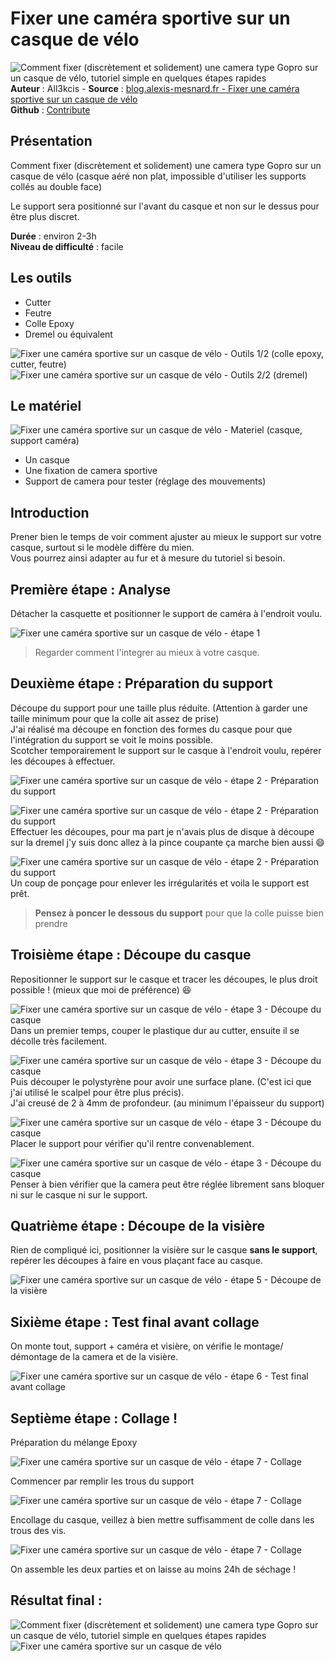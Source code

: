 # Fixer une caméra sportive sur un casque de vélo

![Comment fixer (discrètement et solidement) une camera type Gopro sur un casque de vélo, tutoriel simple en quelques étapes rapides](img/bandeau.jpg)
**Auteur** : All3kcis - **Source** : [blog.alexis-mesnard.fr - Fixer une caméra sportive sur un casque de vélo](https://blog.alexis-mesnard.fr/how-to-fix-a-sport-camera-to-bike-helmet/)  
**Github** : [Contribute](https://github.com/all3kcis/tutorials/tree/master/how-to-fix-a-sport-camera-to-bike-helmet)

## Présentation
Comment fixer (discrètement et solidement) une camera type Gopro sur un casque de vélo (casque aéré non plat, impossible d'utiliser les supports collés au double face)  

Le support sera positionné sur l'avant du casque et non sur le dessus pour être plus discret.

**Durée** : environ 2-3h  
**Niveau de difficulté** : facile  


## Les outils

- Cutter
- Feutre
- Colle Epoxy
- Dremel ou équivalent

![Fixer une caméra sportive sur un casque de vélo - Outils 1/2 (colle epoxy, cutter, feutre)](img/20170129_162244.jpg)
![Fixer une caméra sportive sur un casque de vélo - Outils 2/2 (dremel)](img/20170129_162400.jpg)

## Le matériel
![Fixer une caméra sportive sur un casque de vélo - Materiel (casque, support caméra)](img/20170129_131812.jpg)

- Un casque
- Une fixation de camera sportive
- Support de camera pour tester (réglage des mouvements)

## Introduction
Prener bien le temps de voir comment ajuster au mieux le support sur votre  casque, surtout si le modèle diffère du mien.  
Vous pourrez ainsi adapter au fur et à mesure du tutoriel si besoin.

## Première étape : Analyse
Détacher la casquette et positionner le support de caméra à l'endroit voulu.

![Fixer une caméra sportive sur un casque de vélo - étape 1](img/20170129_133016.jpg)

> Regarder comment l'integrer au mieux à votre casque.

## Deuxième étape : Préparation du support

Découpe du support pour une taille plus réduite. (Attention à garder une taille minimum pour que la colle ait assez de prise)  
J'ai réalisé ma découpe en fonction des formes du casque pour que l'intégration du support se voit le moins possible.  
Scotcher temporairement le support sur le casque à l'endroit voulu, repérer les découpes à effectuer.  
  
![Fixer une caméra sportive sur un casque de vélo - étape 2 - Préparation du support](img/20170129_140042.jpg)

![Fixer une caméra sportive sur un casque de vélo - étape 2 - Préparation du support](img/20170129_140750.jpg)  
Effectuer les découpes, pour ma part je n'avais plus de disque à découpe sur la dremel j'y suis donc allez à la pince coupante ça marche bien aussi  :smile:  
  
![Fixer une caméra sportive sur un casque de vélo - étape 2 - Préparation du support](img/20170129_142945.jpg)  
Un coup de ponçage pour enlever les irrégularités et voila le support est prêt.  

> **Pensez à poncer le dessous du support** pour que la colle puisse bien prendre

## Troisième étape : Découpe du casque
Repositionner le support sur le casque et tracer les découpes, le plus droit possible ! (mieux que moi de préférence)  :laughing:

![Fixer une caméra sportive sur un casque de vélo - étape 3 - Découpe du casque](img/20170129_143353.jpg)  
Dans un premier temps, couper le plastique dur au cutter, ensuite il se décolle très facilement.

![Fixer une caméra sportive sur un casque de vélo - étape 3 - Découpe du casque](img/20170129_144036.jpg)  
Puis découper le polystyrène pour avoir une surface plane. (C'est ici que j'ai utilisé le scalpel pour être plus précis).  
J'ai creusé de 2 à 4mm de profondeur. (au minimum l'épaisseur du support)   

![Fixer une caméra sportive sur un casque de vélo - étape 3 - Découpe du casque](img/20170129_144930.jpg)  
Placer le support pour vérifier qu'il rentre convenablement.   

![Fixer une caméra sportive sur un casque de vélo - étape 3 - Découpe du casque](img/20170129_145453.jpg)  
Penser à bien vérifier que la camera peut être réglée librement sans bloquer ni sur le casque ni sur le support.  

## Quatrième étape : Découpe de la visière

Rien de compliqué ici, positionner la visière sur le casque **sans le support**, repérer les découpes à faire en vous plaçant face au casque. 

![Fixer une caméra sportive sur un casque de vélo - étape 5 - Découpe de la visière](img/20170129_162435.jpg)  

## Sixième étape : Test final avant collage

On monte tout, support + caméra et visière, on vérifie le montage/ démontage de la camera et de la visière.

![Fixer une caméra sportive sur un casque de vélo - étape 6 - Test final avant collage](img/20170129_155802.jpg)

## Septième étape : Collage !

Préparation du mélange Epoxy  

![Fixer une caméra sportive sur un casque de vélo - étape 7 - Collage](img/20170129_160704.jpg)  

Commencer par remplir les trous du support  

![Fixer une caméra sportive sur un casque de vélo - étape 7 - Collage](img/20170129_160736.jpg)  
 

Encollage du casque, veillez à bien mettre suffisamment de colle dans les trous des vis.  

![Fixer une caméra sportive sur un casque de vélo - étape 7 - Collage](img/20170129_161319.jpg)  

On assemble les deux parties et on laisse au moins 24h de séchage !  

## Résultat final :

![Comment fixer (discrètement et solidement) une camera type Gopro sur un casque de vélo, tutoriel simple en quelques étapes rapides](img/bandeau.jpg)  
![Fixer une caméra sportive sur un casque de vélo](img/20170204_182214.jpg)  



